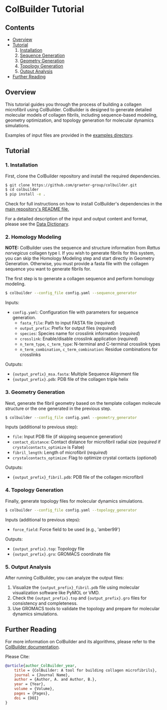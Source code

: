 # ColBuilder Tutorial

## Contents
- [Overview](#overview)
- [Tutorial](#tutorial)
  1. [Installation](#1-installation)
  2. [Sequence Generation](#2-sequence-generation)
  3. [Geometry Generation](#3-geometry-generation)
  4. [Topology Generation](#4-topology-generation)
  5. [Output Analysis](#5-output-analysis)
- [Further Reading](#further-reading)

## Overview

This tutorial guides you through the process of building a collagen microfibril using ColBuilder. ColBuilder is designed to generate detailed molecular models of collagen fibrils, including sequence-based modeling, geometry optimization, and topology generation for molecular dynamics simulations.

Examples of input files are provided in the [examples directory](https://github.com/graeter-group/colbuilder/tree/main/examples).

## Tutorial

### 1. Installation

First, clone the ColBuilder repository and install the required dependencies.

```bash
$ git clone https://github.com/graeter-group/colbuilder.git
$ cd colbuilder
$ pip install -e .
```
Check for full instructions on how to install ColBuilder's dependencies in the [main repository's README file.](https://github.com/graeter-group/colbuilder/blob/main/README.md)

For a detailed description of the input and output content and format, please see the [Data Dictionary](https://github.com/graeter-group/colbuilder/blob/main/docs/data_dictionary.md). 

### 2. Homology Modeling 

**NOTE:** ColBuilder uses the sequence and structure information from *Rattus norvegicus* collagen type I. If you wish to generate fibrils for this system, you can skip the Homology Modeling step and start directly in Geometry Generation. Otherwise, you must provide a fasta file with the collagen sequence you want to generate fibrils for.

The first step is to generate a collagen sequence and perform homology modeling.

```bash
$ colbuilder --config_file config.yaml --sequence_generator
```

Inputs:
- `config.yaml`: Configuration file with parameters for sequence generation.
  - `fasta_file`: Path to input FASTA file (*required*)
  - `output_prefix`: Prefix for output files (*required*)
  - `species`: Species name for crosslink information (*required*)
  - `crosslink`: Enable/disable crosslink application (*required*)
  - `n_term_type`, `c_term_type`: N-terminal and C-terminal crosslink types
  - `n_term_combination`, `c_term_combination`: Residue combinations for crosslinks

Outputs:
- `{output_prefix}_msa.fasta`: Multiple Sequence Alignment file
- `{output_prefix}.pdb`: PDB file of the collagen triple helix

### 3. Geometry Generation

Next, generate the fibril geometry based on the template collagen molecule structure or the one generated in the previous step.

```bash
$ colbuilder --config_file config.yaml --geometry_generator
```

Inputs (additional to previous step):
- `file`: Input PDB file (if skipping sequence generation)
- `contact_distance`: Contact distance for microfibril radial size (*required* if `crystalcontacts_optimize` is False)
- `fibril_length`: Length of microfibril (*required*)
- `crystalcontacts_optimize`: Flag to optimize crystal contacts (*optional*)

Outputs:
- `{output_prefix}_fibril.pdb`: PDB file of the collagen microfibril

### 4. Topology Generation

Finally, generate topology files for molecular dynamics simulations.

```bash
$ colbuilder --config_file config.yaml --topology_generator
```

Inputs (additional to previous steps):
- `force_field`: Force field to be used (e.g., 'amber99')

Outputs:
- `{output_prefix}.top`: Topology file
- `{output_prefix}.gro`: GROMACS coordinate file

### 5. Output Analysis

After running ColBuilder, you can analyze the output files:

1. Visualize the `{output_prefix}_fibril.pdb` file using molecular visualization software like PyMOL or VMD.
2. Check the `{output_prefix}.top` and `{output_prefix}.gro` files for consistency and completeness.
3. Use GROMACS tools to validate the topology and prepare for molecular dynamics simulations.

## Further Reading

For more information on ColBuilder and its algorithms, please refer to the [ColBuilder documentation](https://github.com/graeter-group/colbuilder/tree/main/docs/core).

Please Cite:

```bibtex
@article{author_ColBuilder_year,
    title = {ColBuilder: A tool for building collagen microfibrils},
    journal = {Journal Name},
    author = {Author, A. and Author, B.},
    year = {Year},
    volume = {Volume},
    pages = {Pages},
    doi = {DOI}
}
```